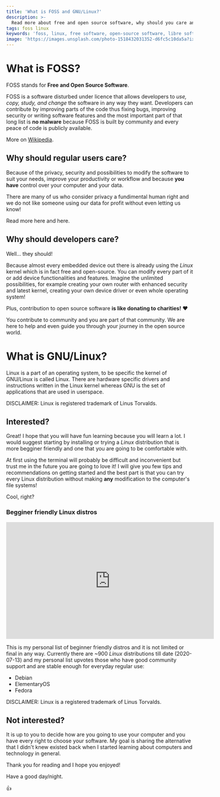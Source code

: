 ```yaml
---
title: 'What is FOSS and GNU/Linux?'
description: >-
  Read more about free and open source software, why should you care and where to start if you are developer.
tags: foss linux
keywords: 'foss, linux, free software, open-source software, libre software'
image: 'https://images.unsplash.com/photo-1518432031352-d6fc5c10da5a?ixlib=rb-1.2.1&ixid=eyJhcHBfaWQiOjEyMDd9&auto=format&fit=crop&w=1934&q=80'
---
```


# What is FOSS?

FOSS stands for **Free and Open Source Software**.

FOSS is a software disturbed under licence that allows developers to *use, copy, study, and change* the software in any way they want. Developers can contribute by improving parts of the code thus fixing bugs, improving security or writing software features and the most important part of that long list is **no malware** because FOSS is built by community and every peace of code is publicly available. 

More on [Wikipedia](https://en.wikipedia.org/wiki/Free_and_open-source_software).

## Why should regular users care?

Because of the privacy, security and possibilities to modify the software to suit your needs, improve your productivity or workflow and because **you have** control over your computer and your data.

There are many of us who consider privacy a fundimental human right and we do not like someone using our data for profit without even letting us know!

Read more here and here.   

## Why should developers care?

Well... they should!

Because almost every embedded device out there is already using the *Linux* kernel which is in fact free and open-source. You can modify every part of it or add device functionalities and features. Imagine the unlimited possibilities, for example creating your own router with enhanced security and latest kernel, creating your own device driver or even whole operating system!

Plus, contribution to open source software **is like donating to charities!** :heart:

You contribute to community and you are part of that community. We are here to help and even guide you through your journey in the open source world.

# What is GNU/Linux?

Linux is a part of an operating system, to be specific the kernel of GNU/Linux is called Linux. There are hardware specific drivers and instructions written in the Linux kernel whereas GNU is the set of applications that are used in userspace.

DISCLAIMER: Linux is registered trademark of Linus Torvalds.

## Interested?

Great! I hope that you will have fun learning because you will learn a lot. I would suggest starting by installing or trying a *Linux* distribution that is more begginer friendly and one that you are going to be comfortable with.

At first using the terminal will probably be difficult and inconvenient but trust me in the future you are going to love it! I will give you few tips and recommendations on getting started and the best part is that you can try every Linux distribution without making **any** modification to the computer's file systems!

Cool, right? 

### Begginer friendly Linux distros

<div class="video-container">
<iframe width="560" height="315" src="https://www.youtube.com/embed/YMCylaT4iV4" frameborder="0" allow="accelerometer; autoplay; encrypted-media; gyroscope; picture-in-picture" allowfullscreen></iframe>
</div>

This is my personal list of beginner friendly distros and it is not limited or final in any way. Currently there are ~900 *Linux* distributions till date (2020-07-13) and my personal list upvotes those who have good community support and are stable enough for everyday regular use:

- Debian
- ElementaryOS
- Fedora

DISCLAIMER: Linux is a registered trademark of Linus Torvalds.

## Not interested?

It is up to you to decide how are you going to use your computer and you have every right to choose your software. My goal is sharing the alternative that I didn't knew existed back when I started learning about computers and technology in general.

Thank you for reading and I hope you enjoyed!

Have a good day/night. 

:+1:
